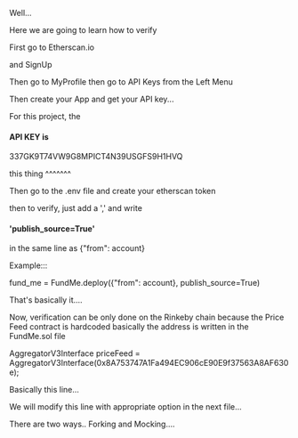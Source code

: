 Well...

Here we are going to learn how to verify

First go to Etherscan.io

and SignUp

Then go to MyProfile
then go to API Keys from the Left Menu

Then create your App
and get your API key...

For this project, the 
#### API KEY is

337GK9T74VW9G8MPICT4N39USGFS9H1HVQ

this thing ^^^^^^^




Then go to the .env file and create your etherscan token


then to verify, just add a ',' and write 
####     'publish_source=True' 
in the same line as {"from": account}

Example:::

fund_me = FundMe.deploy({"from": account}, publish_source=True)


That's basically it....


Now, verification can be only done on the 
Rinkeby chain because the Price Feed contract is hardcoded
basically the address is written in the 
FundMe.sol file

   AggregatorV3Interface priceFeed = AggregatorV3Interface(0x8A753747A1Fa494EC906cE90E9f37563A8AF630e);
     
Basically this line...

We will modify this line with appropriate option in the next file...

There are two ways.. 
Forking and Mocking....

